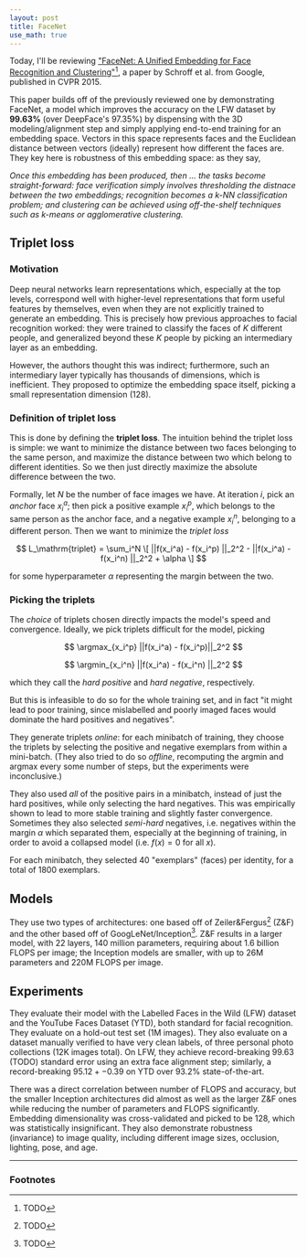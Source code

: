 ```yaml
---
layout: post
title: FaceNet
use_math: true
---
```


Today, I'll be reviewing ["FaceNet: A Unified Embedding for Face Recognition and Clustering"](TODO)[^facenet], a paper by Schroff et al. from Google, published in CVPR 2015.

This paper builds off of the previously reviewed one by demonstrating FaceNet, a model which improves the accuracy on the LFW dataset by **99.63%** (over DeepFace's 97.35%) by dispensing with the 3D modeling/alignment step and simply applying end-to-end training for an embedding space. Vectors in this space represents faces and the Euclidean distance between vectors (ideally) represent how different the faces are. They key here is robustness of this embedding space: as they say,

_Once this embedding has been produced, then ... the tasks become straight-forward: face verification simply involves thresholding the distnace between the two embeddings; recognition becomes a k-NN classification problem; and clustering can be achieved using off-the-shelf techniques such as k-means or agglomerative clustering._

## Triplet loss

### Motivation

Deep neural networks learn representations which, especially at the top levels, correspond well with higher-level representations that form useful features by themselves, even when they are not explicitly trained to generate an embedding. This is precisely how previous approaches to facial recognition worked: they were trained to classify the faces of $K$ different people, and generalized beyond these $K$ people by picking an intermediary layer as an embedding.

However, the authors thought this was indirect; furthermore, such an intermediary layer typically has thousands of dimensions, which is inefficient. They proposed to optimize the embedding space itself, picking a small representation dimension (128).

### Definition of triplet loss

This is done by defining the **triplet loss**. The intuition behind the triplet loss is simple: we want to minimize the distance between two faces belonging to the same person, and maximize the distance between two which belong to different identities. So we then just directly maximize the absolute difference between the two.

Formally, let $N$ be the number of face images we have. At iteration $i$, pick an _anchor_ face $x_i^a$; then pick a positive example $x_i^p$, which belongs to the same person as the anchor face, and a negative example $x_i^n$, belonging to a different person. Then we want to minimize the _triplet loss_

$$ L_\mathrm{triplet} = \sum_i^N \[ ||f(x_i^a) - f(x_i^p) ||_2^2 - ||f(x_i^a) - f(x_i^n) ||_2^2 + \alpha \] $$

for some hyperparameter $\alpha$ representing the margin between the two.

### Picking the triplets

The _choice_ of triplets chosen directly impacts the model's speed and convergence. Ideally, we pick triplets difficult for the model, picking

$$ \argmax_{x_i^p} ||f(x_i^a) - f(x_i^p)||_2^2 $$

$$ \argmin_{x_i^n} ||f(x_i^a) - f(x_i^n) ||_2^2 $$

which they call the _hard positive_ and _hard negative_, respectively.

But this is infeasible to do so for the whole training set, and in fact "it might lead to poor training, since mislabelled and poorly imaged faces would dominate the hard positives and negatives".

They generate triplets _online_: for each minibatch of training, they choose the triplets by selecting the positive and negative exemplars from within a mini-batch. (They also tried to do so _offline_, recomputing the argmin and argmax every some number of steps, but the experiments were inconclusive.)

They also used _all_ of the positive pairs in a minibatch, instead of just the hard positives, while only selecting the hard negatives. This was empirically shown to lead to more stable training and slightly faster convergence. Sometimes they also selected _semi-hard_ negatives, i.e. negatives within the margin $\alpha$ which separated them, especially at the beginning of training, in order to avoid a collapsed model (i.e. $f(x) = 0$ for all $x$).

For each minibatch, they selected 40 "exemplars" (faces) per identity, for a total of 1800 exemplars.

## Models

They use two types of architectures: one based off of Zeiler&Fergus[^zeilerandfergus] (Z&F) and the other based off of GoogLeNet/Inception[^inception]. Z&F results in a larger model, with 22 layers, 140 million parameters, requiring about 1.6 billion FLOPS per image; the Inception models are smaller, with up to 26M parameters and 220M FLOPS per image.

## Experiments

They evaluate their model with the Labelled Faces in the Wild (LFW) dataset and the YouTube Faces Dataset (YTD), both standard for facial recognition. They evaluate on a hold-out test set (1M images). They also evaluate on a dataset manually verified to have very clean labels, of three personal photo collections (12K images total). On LFW, they achieve record-breaking $99.63% +-$ (TODO) standard error using an extra face alignment step; similarly, a record-breaking $95.12+-0.39$ on YTD over 93.2% state-of-the-art.

There was a direct correlation between number of FLOPS and accuracy, but the smaller Inception architectures did almost as well as the larger Z&F ones while reducing the number of parameters and FLOPS significantly. Embedding dimensionality was cross-validated and picked to be 128, which was statistically insignificant. They also demonstrate robustness (invariance) to image quality, including different image sizes, occlusion, lighting, pose, and age.


---

### Footnotes

[^facenet]: TODO

[^zeilerandfergus]: TODO

[^inception]: TODO

